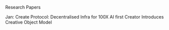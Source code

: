 Research Papers

Jan:
Create Protocol: Decentralised Infra for 100X AI first Creator 
Introduces Creative Object Model


